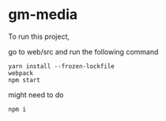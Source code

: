 # gm-media

To run this project, 

go to web/src and run the following command

```commandline
yarn install --frozen-lockfile
webpack
npm start
```

might need to do 

```commandline
npm i
```